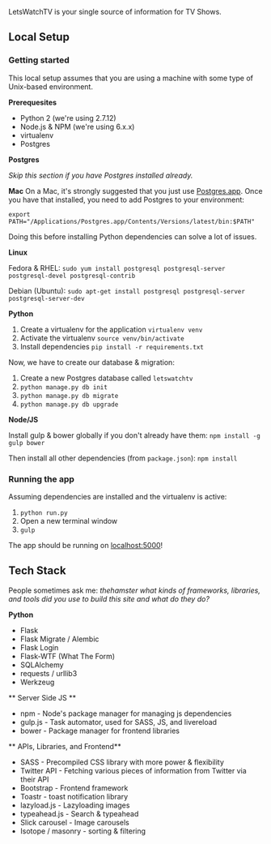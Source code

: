LetsWatchTV is your single source of information for TV Shows.

## Local Setup
### Getting started
This local setup assumes that you are using a machine with some type of Unix-based environment.

**Prerequesites**

- Python 2 (we're using 2.7.12)
- Node.js & NPM (we're using 6.x.x)
- virtualenv
- Postgres

**Postgres**

 _Skip this section if you have Postgres installed already._
 
 **Mac**
 On a Mac, it's strongly suggested that you just use [Postgres.app](http://postgresapp.com/). Once you have that installed, you need to add Postgres to your environment:

`export PATH="/Applications/Postgres.app/Contents/Versions/latest/bin:$PATH"`

Doing this before installing Python dependencies can solve a lot of issues.

**Linux**

Fedora & RHEL: `sudo yum install postgresql postgresql-server postgresql-devel postgresql-contrib`

Debian (Ubuntu): `sudo apt-get install postgresql postgresql-server postgresql-server-dev`

**Python**

1. Create a virtualenv for the application 
  `virtualenv venv`
2. Activate the virtualenv 
  `source venv/bin/activate`
3. Install dependencies `pip install -r requirements.txt`

Now, we have to create our database & migration:

1. Create a new Postgres database called `letswatchtv`
2. `python manage.py db init`
3. `python manage.py db migrate`
4. `python manage.py db upgrade`

**Node/JS**

Install gulp & bower globally if you don't already have them:
`npm install -g gulp bower`

Then install all other dependencies (from `package.json`): 
`npm install`

### Running the app

Assuming dependencies are installed and the virtualenv is active:

1. `python run.py`
2. Open a new terminal window
3. `gulp`

The app should be running on [localhost:5000](http://localhost:5000)!

## Tech Stack
People sometimes ask me: _thehamster what kinds of frameworks, libraries, and tools did you use to build this site and what do they do?_

**Python**
- Flask
- Flask Migrate / Alembic
- Flask Login
- Flask-WTF (What The Form)
- SQLAlchemy
- requests / urllib3
- Werkzeug

** Server Side JS **
- npm - Node's package manager for managing js dependencies
- gulp.js - Task automator, used for SASS, JS, and livereload
- bower - Package manager for frontend libraries

** APIs, Libraries, and Frontend**
- SASS - Precompiled CSS library with more power & flexibility
- Twitter API - Fetching various pieces of information from Twitter via their API
- Bootstrap - Frontend framework
- Toastr - toast notification library
- lazyload.js - Lazyloading images
- typeahead.js - Search & typeahead
- Slick carousel - Image carousels
- Isotope / masonry - sorting & filtering